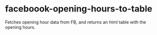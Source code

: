 # faceboook-opening-hours-to-table
Fetches opening hour data from FB, and returns an html table with the opening hours.
